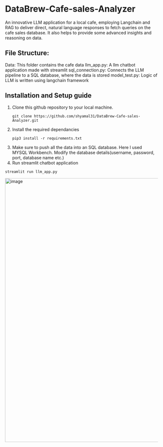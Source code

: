 # DataBrew-Cafe-sales-Analyzer
An innovative LLM application for a local cafe, employing Langchain and RAG to deliver direct, natural language responses to fetch queries on the cafe sales database. It also helps to provide some advanced insights and reasoning on data. 


## File Structure:

Data: This folder contains the cafe data
llm_app.py: A llm chatbot application made with streamlit
sql_connection.py: Connects the LLM pipeline to a SQL database, where the data is stored
model_test.py: Logic of LLM is written using langchain framework

## Installation and Setup guide

1. Clone this github repository to your local machine.
   ```shell
   git clone https://github.com/shyamal31/DataBrew-Cafe-sales-Analyzer.git
   ```
2. Install the required dependancies
   ```shell
   pip3 install -r requirements.txt
   ```
3. Make sure to push all the data into an SQL database. Here I used MYSQL Workbench. Modify the database details(username, password, port, database name etc.)
4. Run streamlit chatbot application
  ```shell
  streamlit run llm_app.py
  ```
<img width="870" alt="image" src="https://github.com/shyamal31/DataBrew-Cafe-sales-Analyzer/assets/57554284/270c2dc3-d7d4-434a-99c9-5891936b3165">
